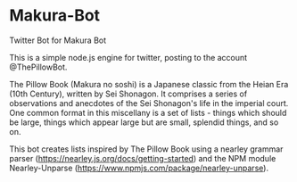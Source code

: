 # Makura-Bot
Twitter Bot for Makura Bot

This is a simple node.js engine for twitter, posting to the account @ThePillowBot. 

The Pillow Book (Makura no soshi) is a Japanese classic from the Heian Era (10th Century), written by Sei Shonagon. It comprises a series of observations and anecdotes of the Sei Shonagon's life in the imperial court. One common format in this miscellany is a set of lists - things which should be large, things which appear large but are small, splendid things, and so on. 

This bot creates lists inspired by The Pillow Book using a nearley grammar parser (https://nearley.js.org/docs/getting-started) and the NPM module Nearley-Unparse (https://www.npmjs.com/package/nearley-unparse). 
